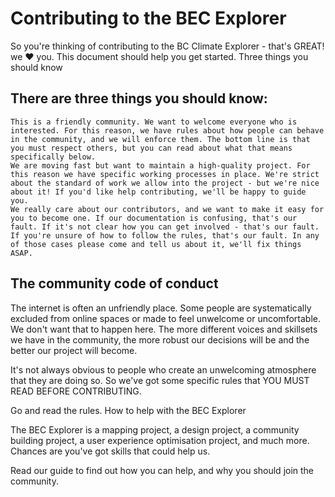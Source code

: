 # Contributing to the BEC Explorer

So you're thinking of contributing to the BC Climate Explorer - that's GREAT! we ❤️ you. This document should help you get started.
Three things you should know

## There are three things you should know:

    This is a friendly community. We want to welcome everyone who is interested. For this reason, we have rules about how people can behave in the community, and we will enforce them. The bottom line is that you must respect others, but you can read about what that means specifically below.
    We are moving fast but want to maintain a high-quality project. For this reason we have specific working processes in place. We're strict about the standard of work we allow into the project - but we're nice about it! If you'd like help contributing, we'll be happy to guide you.
    We really care about our contributors, and we want to make it easy for you to become one. If our documentation is confusing, that's our fault. If it's not clear how you can get involved - that's our fault. If you're unsure of how to follow the rules, that's our fault. In any of those cases please come and tell us about it, we'll fix things ASAP.

## The community code of conduct

The internet is often an unfriendly place. Some people are systematically excluded from online spaces or made to feel unwelcome or uncomfortable. We don't want that to happen here. The more different voices and skillsets we have in the community, the more robust our decisions will be and the better our project will become.

It's not always obvious to people who create an unwelcoming atmosphere that they are doing so. So we've got some specific rules that YOU MUST READ BEFORE CONTRIBUTING.

Go and read the rules.
How to help with the BEC Explorer

The BEC Explorer is a mapping project, a design project, a community building project, a user experience optimisation project, and much more. Chances are you've got skills that could help us.

Read our guide to find out how you can help, and why you should join the community.
